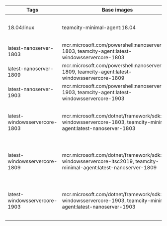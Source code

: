 | Tags | Base images | Components | Dockerfile |
| ---- | ----------- | ---------- | ---------- |
|18.04:linux|teamcity-minimal-agent:18.04|.NET Core SDK v.3.1.100, Git, Mercurial|Unix/Agent/Ubuntu/18.04/Dockerfile|
|latest-nanoserver-1803|mcr.microsoft.com/powershell:nanoserver-1803, teamcity-agent:latest-windowsservercore-1803|.NET Core SDK v.3.1.100|Windows/Agent/nanoserver/1803/Dockerfile|
|latest-nanoserver-1809|mcr.microsoft.com/powershell:nanoserver-1809, teamcity-agent:latest-windowsservercore-1809|.NET Core SDK v.3.1.100|Windows/Agent/nanoserver/1809/Dockerfile|
|latest-nanoserver-1903|mcr.microsoft.com/powershell:nanoserver-1903, teamcity-agent:latest-windowsservercore-1903|.NET Core SDK v.3.1.100|Windows/Agent/nanoserver/1903/Dockerfile|
|latest-windowsservercore-1803|mcr.microsoft.com/dotnet/framework/sdk:4.8-windowsservercore-1803, teamcity-minimal-agent:latest-nanoserver-1803|JDK Amazon Corretto v.8.232.09.1, Git v.2.19.1, Mercurial v.4.7.2|Windows/Agent/windowsservercore/1803/Dockerfile|
|latest-windowsservercore-1809|mcr.microsoft.com/dotnet/framework/sdk:4.8-windowsservercore-ltsc2019, teamcity-minimal-agent:latest-nanoserver-1809|JDK Amazon Corretto v.8.232.09.1, Git v.2.19.1, Mercurial v.4.7.2|Windows/Agent/windowsservercore/1809/Dockerfile|
|latest-windowsservercore-1903|mcr.microsoft.com/dotnet/framework/sdk:4.8-windowsservercore-1903, teamcity-minimal-agent:latest-nanoserver-1903|JDK Amazon Corretto v.8.232.09.1, Git v.2.19.1, Mercurial v.4.7.2|Windows/Agent/windowsservercore/1903/Dockerfile|
